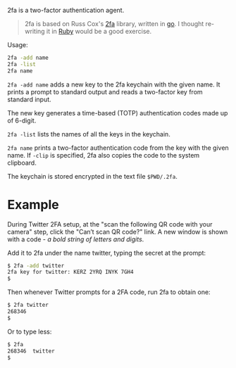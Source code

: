 
2fa is a two-factor authentication agent.

> 2fa is based on Russ Cox's [2fa](https://github.com/rsc/2fa) library, written in [go](https://golang.org/). I thought re-writing it in [Ruby](https://www.ruby-lang.org/en/) would be a good exercise.

Usage:

```bash
2fa -add name
2fa -list
2fa name
```

`2fa -add name` adds a new key to the 2fa keychain with the given name. It prints a prompt to standard output and reads a two-factor key from standard input.

The new key generates a time-based (TOTP) authentication codes made up of 6-digit.

`2fa -list` lists the names of all the keys in the keychain.

`2fa name` prints a two-factor authentication code from the key with the given name. If `-clip` is specified, 2fa also copies the code to the system clipboard.

The keychain is stored encrypted in the text file `$PWD/.2fa`.

# Example

During Twitter 2FA setup, at the "scan the following QR code with your camera" step, click the "Can’t scan QR code?" link. A new window is shown with a code - *a bold string of letters and digits*.

Add it to 2fa under the name twitter, typing the secret at the prompt:

```bash
$ 2fa -add twitter
2fa key for twitter: KERZ 2YRQ INYK 7GH4
$
```
Then whenever Twitter prompts for a 2FA code, run 2fa to obtain one:

```bash
$ 2fa twitter
268346
$
```

Or to type less:

```bash
$ 2fa
268346	twitter
$
```

